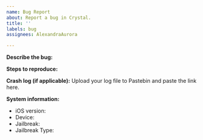 ```yaml
---
name: Bug Report
about: Report a bug in Crystal.
title: ''
labels: bug
assignees: AlexandraAurora

---
```


**Describe the bug:**

**Steps to reproduce:**

**Crash log (if applicable):**
Upload your log file to Pastebin and paste the link here.

**System information:**
- iOS version:
- Device:
- Jailbreak:
- Jailbreak Type:
